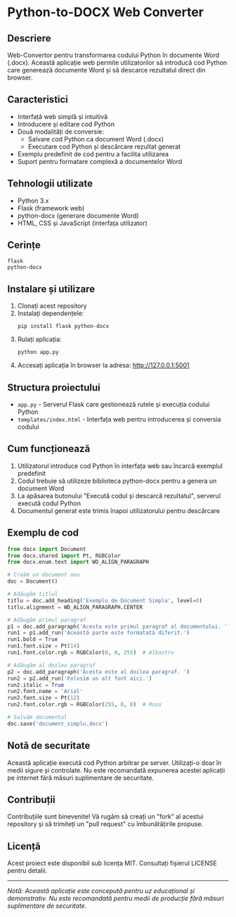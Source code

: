 # Python-to-DOCX Web Converter

## Descriere
Web-Convertor pentru transformarea codului Python în documente Word (.docx). Această aplicație web permite utilizatorilor să introducă cod Python care generează documente Word și să descarce rezultatul direct din browser.

## Caracteristici
- Interfață web simplă și intuitivă
- Introducere și editare cod Python
- Două modalități de conversie:
  - Salvare cod Python ca document Word (.docx)
  - Executare cod Python și descărcare rezultat generat
- Exemplu predefinit de cod pentru a facilita utilizarea
- Suport pentru formatare complexă a documentelor Word

## Tehnologii utilizate
- Python 3.x
- Flask (framework web)
- python-docx (generare documente Word)
- HTML, CSS și JavaScript (interfața utilizator)

## Cerințe
```
flask
python-docx
```

## Instalare și utilizare
1. Clonați acest repository
2. Instalați dependențele:
   ```
   pip install flask python-docx
   ```
3. Rulați aplicația:
   ```
   python app.py
   ```
4. Accesați aplicația în browser la adresa: http://127.0.0.1:5001

## Structura proiectului
- `app.py` - Serverul Flask care gestionează rutele și execuția codului Python
- `templates/index.html` - Interfața web pentru introducerea și conversia codului

## Cum funcționează
1. Utilizatorul introduce cod Python în interfața web sau încarcă exemplul predefinit
2. Codul trebuie să utilizeze biblioteca python-docx pentru a genera un document Word
3. La apăsarea butonului "Execută codul și descarcă rezultatul", serverul execută codul Python
4. Documentul generat este trimis înapoi utilizatorului pentru descărcare

## Exemplu de cod
```python
from docx import Document
from docx.shared import Pt, RGBColor
from docx.enum.text import WD_ALIGN_PARAGRAPH

# Creăm un document nou
doc = Document()

# Adăugăm titlul
titlu = doc.add_heading('Exemplu de Document Simplu', level=0)
titlu.alignment = WD_ALIGN_PARAGRAPH.CENTER

# Adăugăm primul paragraf
p1 = doc.add_paragraph('Acesta este primul paragraf al documentului. ')
run1 = p1.add_run('Această parte este formatată diferit.')
run1.bold = True
run1.font.size = Pt(14)
run1.font.color.rgb = RGBColor(0, 0, 255)  # Albastru

# Adăugăm al doilea paragraf
p2 = doc.add_paragraph('Acesta este al doilea paragraf. ')
run2 = p2.add_run('Folosim un alt font aici.')
run2.italic = True
run2.font.name = 'Arial'
run2.font.size = Pt(12)
run2.font.color.rgb = RGBColor(255, 0, 0)  # Roșu

# Salvăm documentul
doc.save('document_simplu.docx')
```

## Notă de securitate
Această aplicație execută cod Python arbitrar pe server. Utilizați-o doar în medii sigure și controlate. Nu este recomandată expunerea acestei aplicații pe internet fără măsuri suplimentare de securitate.

## Contribuții
Contribuțiile sunt binevenite! Vă rugăm să creați un "fork" al acestui repository și să trimiteți un "pull request" cu îmbunătățirile propuse.

## Licență
Acest proiect este disponibil sub licența MIT. Consultați fișierul LICENSE pentru detalii.

---

*Notă: Această aplicație este concepută pentru uz educațional și demonstrativ. Nu este recomandată pentru medii de producție fără măsuri suplimentare de securitate.*
